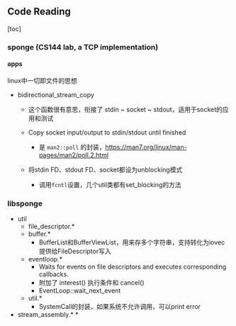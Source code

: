 ## Code Reading

[toc]

### sponge (CS144 lab, a TCP implementation)

#### apps

linux中一切即文件的思想

* bidirectional_stream_copy
  * 这个函数很有意思，衔接了 stdin ~ socket ~ stdout，适用于socket的应用和测试
  * Copy socket input/output to stdin/stdout until finished
    * 是 `man2::poll` 的封装，https://man7.org/linux/man-pages/man2/poll.2.html

  * 将stdin FD、stdout FD、socket都设为unblocking模式
    * 调用`fcntl`设置，几个util类都有set_blocking的方法


### libsponge

* util
  * file_descriptor.*
  * buffer.*
    * BufferList和BufferViewList，用来存多个字符串，支持转化为iovec提供给FileDescriptor写入
  * eventloop.*
    * Waits for events on file descriptors and executes corresponding callbacks.
    * 附加了 interest() 执行条件和 cancel()
    * EventLoop::wait_next_event
  * util.*
    * SystemCall的封装，如果系统不允许调用，可以print error
* stream_assembly.*
  * 





